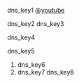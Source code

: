 dns_key1
@[youtube](XGSUZbWGLGo)

dns_key2
dns_key3


dns_key4


dns_key5


1. dns_key6
2. dns_key7
dns_key8
